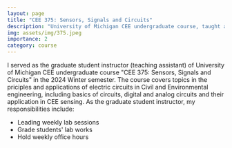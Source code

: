 ```yaml
---
layout: page
title: "CEE 375: Sensors, Signals and Circuits"
description: "University of Michigan CEE undergraduate course, taught as graduate student instructor in 2024."
img: assets/img/375.jpeg
importance: 2
category: course
---
```


I served as the graduate student instructor (teaching assistant) of University of Michigan CEE undergraduate course "CEE 375: Sensors, Signals and Circuits" in the 2024 Winter semester. The course covers topics in the priciples and applications of electric circuits in Civil and Environmental engineering, including basics of circuits, digital and analog circuits and their application in CEE sensing. As the graduate student instructor, my responsibilities include:
- Leading weekly lab sessions
- Grade students' lab works
- Hold weekly office hours
